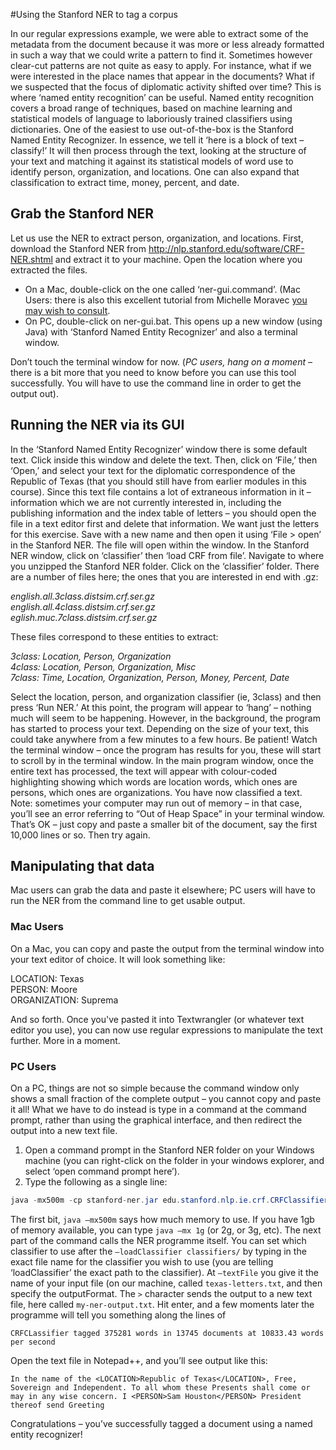 #Using the Stanford NER to tag a corpus

In our regular expressions example, we were able to extract some of the metadata from the document because it was more or less already formatted in such a way that we could write a pattern to find it. Sometimes however clear-cut patterns are not quite as easy to apply. For instance, what if we were interested in the place names that appear in the documents? What if we suspected that the focus of diplomatic activity shifted over time? This is where ‘named entity recognition’ can be useful. Named entity recognition covers a broad range of techniques, based on machine learning and statistical models of language to laboriously trained classifiers using dictionaries. One of the easiest to use out-of-the-box is the Stanford Named Entity Recognizer.  In essence, we tell it ‘here is a block of text – classify!’ It will then process through the text, looking at the structure of your text and matching it against its statistical models of word use to identify person, organization, and locations. One can also expand that classification to extract time, money, percent, and date. 

## Grab the Stanford NER

Let us use the NER to extract person, organization, and locations.  First, download the Stanford NER from http://nlp.stanford.edu/software/CRF-NER.shtml and extract it to your machine. Open the location where you extracted the files. 
+ On a Mac, double-click on the one called ‘ner-gui.command’. (Mac Users: there is also this excellent tutorial from Michelle Moravec [you may wish to consult](http://historyinthecity.blogspot.ca/2014/06/how-to-use-stanfords-ner-and-extract.html).
+ On PC, double-click on ner-gui.bat. This opens up a new window (using Java) with ‘Stanford Named Entity Recognizer’ and also a terminal window. 

Don’t touch the terminal window for now. (*PC users, hang on a moment* – there is a bit more that you need to know before you can use this tool successfully. You will have to use the command line in order to get the output out).

## Running the NER via its GUI

In the ‘Stanford Named Entity Recognizer’ window there is some default text. Click inside this window and delete the text. Then, click on ‘File,’ then ‘Open,’ and select your text for the diplomatic correspondence of the Republic of Texas (that you should still have from earlier modules in this course). Since this text file contains a lot of extraneous information in it – information which we are not currently interested in, including the publishing information and the index table of letters – you should open the file in a text editor first and delete that information. We want just the letters for this exercise. Save with a new name and then open it using ‘File > open’ in the Stanford NER. The file will open within the window. In the Stanford NER window, click on ‘classifier’ then ‘load CRF from file’. Navigate to where you unzipped the Stanford NER folder. Click on the ‘classifier’ folder. There are a number of files here; the ones that you are interested in end with .gz:

*english.all.3class.distsim.crf.ser.gz*<br>
*english.all.4class.distsim.crf.ser.gz*<br>
*eglish.muc.7class.distsim.crf.ser.gz*

These files correspond to these entities to extract:

*3class:	Location, Person, Organization*<br>
*4class:	Location, Person, Organization, Misc*<br>
*7class:	Time, Location, Organization, Person, Money, Percent, Date*<br>

Select the location, person, and organization classifier (ie, 3class) and then press ‘Run NER.’ At this point, the program will appear to ‘hang’ – nothing much will seem to be happening. However, in the background, the program has started to process your text. Depending on the size of your text, this could take anywhere from a few minutes to a few hours. Be patient! Watch the terminal window – once the program has results for you, these will start to scroll by in the terminal window. In the main program window, once the entire text has processed, the text will appear with colour-coded highlighting showing which words are location words, which ones are persons, which ones are organizations. You have now classified a text. Note: sometimes your computer may run out of memory – in that case, you’ll see an error referring to “Out of Heap Space” in your terminal window. That’s OK – just copy and paste a smaller bit of the document, say the first 10,000 lines or so. Then try again.

## Manipulating that data

Mac users can grab the data and paste it elsewhere; PC users will have to run the NER from the command line to get usable output.

### Mac Users

On a Mac, you can copy and paste the output from the terminal window into your text editor of choice. It will look something like: 

LOCATION: Texas<Br>
PERSON: Moore<Br>
ORGANIZATION: Suprema<Br>

And so forth. Once you've pasted it into Textwrangler (or whatever text editor you use), you can now use regular expressions to manipulate the text further. More in a moment.

### PC Users
On a PC, things are not so simple because the command window only shows a small fraction of the complete output – you cannot copy and paste it all! What we have to do instead is type in a command at the command prompt, rather than using the graphical interface, and then redirect the output into a new text file. 

1.	Open a command prompt in the Stanford NER folder on your Windows machine (you can right-click on the folder in your windows explorer, and select ‘open command prompt here’).
2.	Type the following as a single line:

```Java
java -mx500m -cp stanford-ner.jar edu.stanford.nlp.ie.crf.CRFClassifier -loadClassifier classifiers/english.all.3class.distsim.crf.ser.gz -textFile texas-letters.txt -outputFormat inlineXML > “my-ner-output.txt”
```

The first bit, ```java –mx500m``` says how much memory to use. If you have 1gb of memory available, you can type ```java –mx 1g``` (or 2g, or 3g, etc). The next part of the command calls the NER programme itself.  You can set which classifier to use after the ```–loadClassifier classifiers/``` by typing in the exact file name for the classifier you wish to use (you are telling ‘loadClassifier’ the exact path to the classifier). At ```–textFile``` you give it the name of your input file (on our machine, called ```texas-letters.txt```, and then specify the outputFormat.  The ```>``` character sends the output to a new text file, here called ```my-ner-output.txt```.  Hit enter, and a few moments later the programme will tell you something along the lines of

```CRFCLassifier tagged 375281 words in 13745 documents at 10833.43 words per second ```

Open the text file in Notepad++, and you’ll see output like this:

```In the name of the <LOCATION>Republic of Texas</LOCATION>, Free, Sovereign and Independent. To all whom these Presents shall come or may in any wise concern. I <PERSON>Sam Houston</PERSON> President thereof send Greeting```

Congratulations – you’ve successfully tagged a document using a named entity recognizer!
